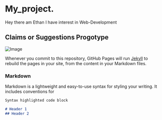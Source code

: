# My_project.
Hey there am Ethan
I have interest in Web-Development

## Claims or Suggestions Progotype
![Image](https://img.etimg.com/thumb/msid-46065787,width-300,imgsize-83533,resizemode-4/7-things-mobile-app-developers-should-focus-on.jpg)

Whenever you commit to this repository, GitHub Pages will run [Jekyll](https://jekyllrb.com/) to rebuild the pages in your site, from the content in your Markdown files.

### Markdown

Markdown is a lightweight and easy-to-use syntax for styling your writing. It includes conventions for

```markdown
Syntax highlighted code block

# Header 1
## Header 2
